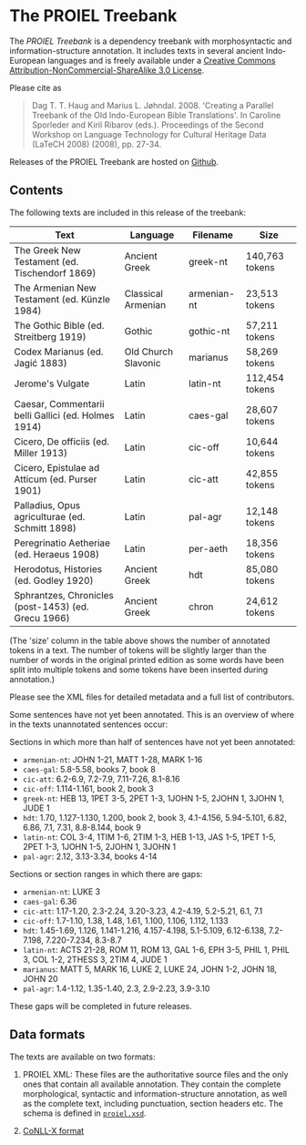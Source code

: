 The PROIEL Treebank
===================

The _PROIEL Treebank_ is a dependency treebank with morphosyntactic and
information-structure annotation. It includes texts in several ancient
Indo-European languages and is freely available under a [Creative Commons
Attribution-NonCommercial-ShareAlike 3.0 License](
http://creativecommons.org/licenses/by-nc-sa/3.0/us/).

Please cite as

> Dag T. T. Haug and Marius L. Jøhndal. 2008. 'Creating a Parallel Treebank of the Old Indo-European Bible Translations'. In Caroline Sporleder and Kiril Ribarov (eds.). Proceedings of the Second Workshop on Language Technology for Cultural Heritage Data (LaTeCH 2008) (2008), pp. 27-34.

Releases of the PROIEL Treebank are hosted on
[Github](https://github.com/proiel/proiel-treebank).

Contents
--------

The following texts are included in this release of the treebank:

  Text                                                | Language            | Filename    | Size
  ----------------------------------------------------|---------------------|-------------|---------------
  The Greek New Testament (ed. Tischendorf 1869)      | Ancient Greek       | greek-nt    | 140,763 tokens
  The Armenian New Testament (ed. Künzle 1984)        | Classical Armenian  | armenian-nt |  23,513 tokens
  The Gothic Bible (ed. Streitberg 1919)              | Gothic              | gothic-nt   |  57,211 tokens
  Codex Marianus (ed. Jagić 1883)                     | Old Church Slavonic | marianus    |  58,269 tokens
  Jerome's Vulgate                                    | Latin               | latin-nt    | 112,454 tokens
  Caesar, Commentarii belli Gallici (ed. Holmes 1914) | Latin               | caes-gal    |  28,607 tokens
  Cicero, De officiis (ed. Miller 1913)               | Latin               | cic-off     |  10,644 tokens
  Cicero, Epistulae ad Atticum (ed. Purser 1901)      | Latin               | cic-att     |  42,855 tokens
  Palladius, Opus agriculturae (ed. Schmitt 1898)     | Latin               | pal-agr     |  12,148 tokens
  Peregrinatio Aetheriae (ed. Heraeus 1908)           | Latin               | per-aeth    |  18,356 tokens
  Herodotus, Histories (ed. Godley 1920)              | Ancient Greek       | hdt         |  85,080 tokens
  Sphrantzes, Chronicles (post-1453) (ed. Grecu 1966) | Ancient Greek       | chron       |  24,612 tokens

(The 'size' column in the table above shows the number of annotated tokens in
a text. The number of tokens will be slightly larger than the number of words
in the original printed edition as some words have been split into multiple
tokens and some tokens have been inserted during annotation.)

Please see the XML files for detailed metadata and a full list of contributors.

Some sentences have not yet been annotated. This is an overview of where in the
texts unannotated sentences occur:

Sections in which more than half of sentences have not yet been annotated:
* `armenian-nt`: JOHN 1-21, MATT 1-28, MARK 1-16
* `caes-gal`: 5.8-5.58, books 7, book 8
* `cic-att`: 6.2-6.9, 7.2-7.9, 7.11-7.26, 8.1-8.16
* `cic-off`: 1.114-1.161, book 2, book 3
* `greek-nt`: HEB 13, 1PET 3-5, 2PET 1-3, 1JOHN 1-5, 2JOHN 1, 3JOHN 1, JUDE 1
* `hdt`: 1.70, 1.127-1.130, 1.200, book 2, book 3, 4.1-4.156, 5.94-5.101, 6.82, 6.86, 7.1, 7.31, 8.8-8.144, book 9
* `latin-nt`: COL 3-4, 1TIM 1-6, 2TIM 1-3, HEB 1-13, JAS 1-5, 1PET 1-5, 2PET 1-3, 1JOHN 1-5, 2JOHN 1, 3JOHN 1
* `pal-agr`: 2.12, 3.13-3.34, books 4-14

Sections or section ranges in which there are gaps:
* `armenian-nt`: LUKE 3
* `caes-gal`: 6.36
* `cic-att`: 1.17-1.20, 2.3-2.24, 3.20-3.23, 4.2-4.19, 5.2-5.21, 6.1, 7.1
* `cic-off`: 1.7-1.10, 1.38, 1.48, 1.61, 1.100, 1.106, 1.112, 1.133
* `hdt`: 1.45-1.69, 1.126, 1.141-1.216, 4.157-4.198, 5.1-5.109, 6.12-6.138, 7.2-7.198, 7.220-7.234, 8.3-8.7
* `latin-nt`: ACTS 21-28, ROM 11, ROM 13, GAL 1-6, EPH 3-5, PHIL 1, PHIL 3, COL 1-2, 2THESS 3, 2TIM 4, JUDE 1
* `marianus`: MATT 5, MARK 16, LUKE 2, LUKE 24, JOHN 1-2, JOHN 18, JOHN 20
* `pal-agr`: 1.4-1.12, 1.35-1.40, 2.3, 2.9-2.23, 3.9-3.10

These gaps will be completed in future releases.

Data formats
------------

The texts are available on two formats:

1. PROIEL XML: These files are the authoritative source files and the only ones
that contain all available annotation. They contain the complete morphological,
syntactic and information-structure annotation, as well as the complete text,
including punctuation, section headers etc. The schema is defined in
[`proiel.xsd`](https://github.com/proiel/proiel-treebank/blob/master/proiel.xsd).

2. [CoNLL-X format](http://nextens.uvt.nl/depparse-wiki/DataFormat)
